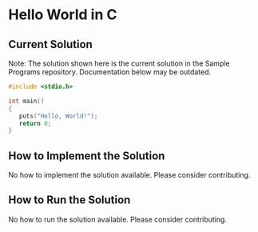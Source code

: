 # Hello World in C

## Current Solution

Note: The solution shown here is the current solution in the Sample Programs repository. Documentation below may be outdated.

```C
#include <stdio.h>

int main()
{
   puts("Hello, World!");
   return 0;
}

```

## How to Implement the Solution

No how to implement the solution available. Please consider contributing.

## How to Run the Solution

No how to run the solution available. Please consider contributing.
